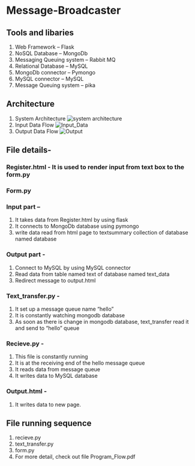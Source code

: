 # Message-Broadcaster

## Tools and libaries

1. Web Framework – Flask
2. NoSQL Database – MongoDb
3. Messaging Queuing system – Rabbit MQ
4. Relational Database – MySQL
5. MongoDb connector – Pymongo
6. MySQL connector – MySQL
7. Message Queuing system – pika

## Architecture

1. System Architecture
![system architecture](https://user-images.githubusercontent.com/67454437/121729031-a350ea80-cb0b-11eb-9cdf-e69c680fd692.png)
2. Input Data Flow
![Input_Data](https://user-images.githubusercontent.com/67454437/121729092-b499f700-cb0b-11eb-9817-fe54d68eeecf.png)
3. Output Data Flow
![Output](https://user-images.githubusercontent.com/67454437/121729966-b1533b00-cb0c-11eb-81b2-e2a22f333105.png)

## File details-


### Register.html - It is used to render input from text box to the form.py

### Form.py 

### Input part –

1. It takes data from Register.html by using flask
2. It connects to MongoDb database using pymongo
3. write data read from html page to textsummary collection of database named database

### Output part -

1. Connect to MySQL by using MySQL connector
2. Read data from table named text of database named text_data
3. Redirect message to output.html

### Text_transfer.py -

1. It set up a message queue name “hello”
2. It is constantly watching mongodb database
3. As soon as there is change in mongodb database, text_transfer read it and send to “hello” queue


### Recieve.py -

1. This file is constantly running
2. It is at the receiving end of the hello message queue
3. It reads data from message queue
4. It writes data to MySQL database

### Output.html -

1. It writes data to new page.

## File running sequence

1. recieve.py
2. text_transfer.py
3. form.py
4. For more detail, check out file Program_Flow.pdf
 

